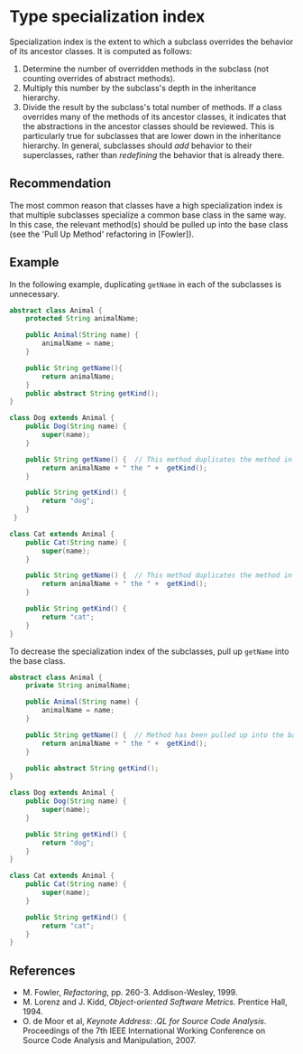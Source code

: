 # Type specialization index
Specialization index is the extent to which a subclass overrides the behavior of its ancestor classes. It is computed as follows:

1. Determine the number of overridden methods in the subclass (not counting overrides of abstract methods).
1. Multiply this number by the subclass's depth in the inheritance hierarchy.
1. Divide the result by the subclass's total number of methods.
If a class overrides many of the methods of its ancestor classes, it indicates that the abstractions in the ancestor classes should be reviewed. This is particularly true for subclasses that are lower down in the inheritance hierarchy. In general, subclasses should *add* behavior to their superclasses, rather than *redefining* the behavior that is already there.


## Recommendation
The most common reason that classes have a high specialization index is that multiple subclasses specialize a common base class in the same way. In this case, the relevant method(s) should be pulled up into the base class (see the 'Pull Up Method' refactoring in \[Fowler\]).


## Example
In the following example, duplicating `getName` in each of the subclasses is unnecessary.


```java
abstract class Animal {
    protected String animalName;

    public Animal(String name) {
        animalName = name;
    }

    public String getName(){
        return animalName;
    }
    public abstract String getKind();
}

class Dog extends Animal {
    public Dog(String name) {
        super(name);
    }

    public String getName() {  // This method duplicates the method in class 'Cat'.
        return animalName + " the " +  getKind();
    }

    public String getKind() {
        return "dog";
    }
 }

class Cat extends Animal {
    public Cat(String name) {
        super(name);
    }

    public String getName() {  // This method duplicates the method in class 'Dog'.
        return animalName + " the " +  getKind();
    }

    public String getKind() {
        return "cat";
    }
}

```
To decrease the specialization index of the subclasses, pull up `getName` into the base class.


```java
abstract class Animal {
    private String animalName;

    public Animal(String name) {
        animalName = name;
    }

    public String getName() {  // Method has been pulled up into the base class.
        return animalName + " the " +  getKind();
    }

    public abstract String getKind();
}

class Dog extends Animal {
    public Dog(String name) {
        super(name);
    }

    public String getKind() {
        return "dog";
    }
}

class Cat extends Animal {
    public Cat(String name) {
        super(name);
    }

    public String getKind() {
        return "cat";
    }
}

```

## References
* M. Fowler, *Refactoring*, pp. 260-3. Addison-Wesley, 1999.
* M. Lorenz and J. Kidd, *Object-oriented Software Metrics*. Prentice Hall, 1994.
* O. de Moor et al, *Keynote Address: .QL for Source Code Analysis*. Proceedings of the 7th IEEE International Working Conference on Source Code Analysis and Manipulation, 2007.
